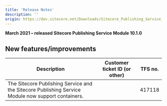 ```yaml
---
title: 'Release Notes'
description: ''
origin: https://dev.sitecore.net/Downloads/Sitecore_Publishing_Service_Module/10x/Sitecore_Publishing_Service_Module_1010/Release_Notes
---
```


**March 2021 – released Sitecore Publishing Service Module 10.1.0**

## New features/improvements

| Description                                                                                         | Customer ticket ID (or other) | TFS no. |
| --------------------------------------------------------------------------------------------------- | ----------------------------- | ------- |
| The Sitecore Publishing Service and the Sitecore Publishing Service Module now ​support containers. |                               | 417118  |
